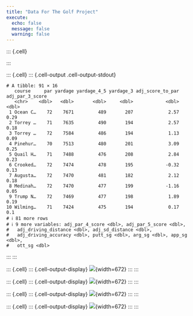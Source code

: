 ```yaml
---
title: "Data For The Golf Project"
execute: 
  echo: false
  message: false
  warning: false
---
```


::: {.cell}

:::

::: {.cell}
::: {.cell-output .cell-output-stdout}

```
# A tibble: 91 × 16
   course     par yardage yardage_4_5 yardage_3 adj_score_to_par adj_par_3_score
   <chr>    <dbl>   <dbl>       <dbl>     <dbl>            <dbl>           <dbl>
 1 Ocean C…    72    7671         489       207             2.57            0.29
 2 Torrey …    71    7635         490       194             2.57            0.18
 3 Torrey …    72    7584         486       194             1.13            0.09
 4 Pinehur…    70    7513         480       201             3.09            0.25
 5 Quail H…    71    7488         476       208             2.84            0.23
 6 Crooked…    72    7474         478       195            -0.32            0.13
 7 Augusta…    72    7470         481       182             2.12            0.18
 8 Medinah…    72    7470         477       199            -1.16            0.05
 9 Trump N…    72    7469         477       198             1.89            0.19
10 Wilming…    71    7424         475       194             0.17            0.1 
# ℹ 81 more rows
# ℹ 9 more variables: adj_par_4_score <dbl>, adj_par_5_score <dbl>,
#   adj_driving_distance <dbl>, adj_sd_distance <dbl>,
#   adj_driving_accuracy <dbl>, putt_sg <dbl>, arg_sg <dbl>, app_sg <dbl>,
#   ott_sg <dbl>
```


:::
:::

::: {.cell}
::: {.cell-output-display}
![](index_files/figure-html/unnamed-chunk-3-1.png){width=672}
:::
:::

::: {.cell}
::: {.cell-output-display}
![](index_files/figure-html/unnamed-chunk-4-1.png){width=672}
:::
:::

::: {.cell}
::: {.cell-output-display}
![](index_files/figure-html/unnamed-chunk-5-1.png){width=672}
:::
:::

::: {.cell}
::: {.cell-output-display}
![](index_files/figure-html/unnamed-chunk-6-1.png){width=672}
:::
:::

